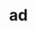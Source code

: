 ---
title: ad
meaning: to, toward
ch: [two, four, seven, mt, mt8thru9, 7r]
pos: preposition
di: (takes accusative)
six: y
---